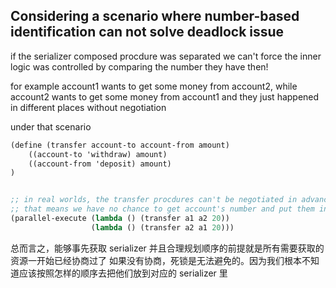 ## Considering a scenario where number-based identification can not solve deadlock issue

if the serializer composed procdure was separated
we can't force the inner logic was controlled by comparing the number they have then!

for example
account1 wants to get some money from account2, while account2 wants to get some money from account1
and they just happened in different places without negotiation

under that scenario

```scheme
(define (transfer account-to account-from amount)
    ((account-to 'withdraw) amount)
    ((account-from 'deposit) amount)
)


;; in real worlds, the transfer procdures can't be negotiated in advance
;; that means we have no chance to get account's number and put them into correct serializer
(parallel-execute (lambda () (transfer a1 a2 20))
                  (lambda () (transfer a2 a1 20)))
```

总而言之，能够事先获取 serializer 并且合理规划顺序的前提就是所有需要获取的资源一开始已经协商过了
如果没有协商，死锁是无法避免的。因为我们根本不知道应该按照怎样的顺序去把他们放到对应的 serializer 里
